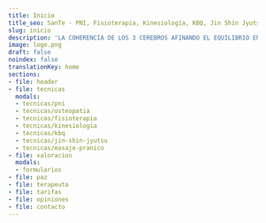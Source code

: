 ```yaml
---
title: Inicio
title_seo: SanTe - PNI, Fisioterapia, Kinesiología, KBQ, Jin Shin Jyutsu...
slug: inicio
description: 'LA COHERENCIA DE LOS 3 CEREBROS AFINANDO EL EQUILIBRIO EN TU CUERPO ✅ '
image: logo.png
draft: false
noindex: false
translationKey: home
sections:
- file: header
- file: tecnicas
  modals:
  - tecnicas/pni
  - tecnicas/osteopatia
  - tecnicas/fisioterapia
  - tecnicas/kinesiologia
  - tecnicas/kbq
  - tecnicas/jin-shin-jyutsu
  - tecnicas/masaje-pranico
- file: valoracion
  modals:
  - formularios
- file: paz
- file: terapeuta
- file: tarifas
- file: opiniones
- file: contacto
---
```

